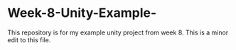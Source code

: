 # Week-8-Unity-Example-
This repository is for my example unity project from week 8. This is a minor edit to this file.
